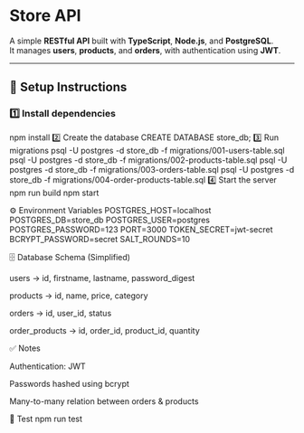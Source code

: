 # Store API

A simple **RESTful API** built with **TypeScript**, **Node.js**, and **PostgreSQL**.  
It manages **users**, **products**, and **orders**, with authentication using **JWT**.

---

## 🚀 Setup Instructions

### 1️⃣ Install dependencies

npm install
2️⃣ Create the database
CREATE DATABASE store_db;
3️⃣ Run migrations
psql -U postgres -d store_db -f migrations/001-users-table.sql
psql -U postgres -d store_db -f migrations/002-products-table.sql
psql -U postgres -d store_db -f migrations/003-orders-table.sql
psql -U postgres -d store_db -f migrations/004-order-products-table.sql
4️⃣ Start the server
npm run build
npm start

⚙️ Environment Variables
POSTGRES_HOST=localhost
POSTGRES_DB=store_db
POSTGRES_USER=postgres
POSTGRES_PASSWORD=123
PORT=3000
TOKEN_SECRET=jwt-secret
BCRYPT_PASSWORD=secret
SALT_ROUNDS=10

🗄️ Database Schema (Simplified)

users → id, firstname, lastname, password_digest

products → id, name, price, category

orders → id, user_id, status

order_products → id, order_id, product_id, quantity

✅ Notes

Authentication: JWT

Passwords hashed using bcrypt

Many-to-many relation between orders & products

🧪 Test
npm run test

